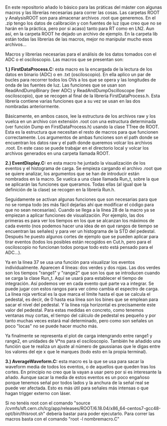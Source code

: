 En este repositorio añado lo básico para las práticas del máster con algunas macros y las librerías necesarias para correr las cosas. Las carpetas ROOT y AnalysisROOT son para almacenar archivos .root que generemos. En el .zip tengo los datos de calibración y con fuentes de luz (que creo que no se harán en la práctica, pero por si acaso) tanto para RT como en LN2. Aun así, en la carpeta ROOT he dejado un archivo de ejemplo. En la carpeta lib están todas las librerías de las macros, mejor no manipular mucho esos archivos...

Macros y librerías necesarias para el análisis de los datos tomados con el ADC o el osciloscopio. Las macros que se presentan son:

  **1.) FirstDataProcess.C:** esta macro es la encargada de la lectura de los datos en binario (ADC) o en .txt (osciloscopio). En ella aplico un par de bucles para recorrer todos los OVs a los que se opera y las longitudes de onda de las fuentes de luz. Las funciones que se usan son ReadAndDumpBinary (leer ADC) y ReadAndDumpOscilloscope (leer osciloscopio), que se recogen al final de la librería FirstDataProcess.h. Esta librería contiene varias funciones que a su vez se usan en las dos nombradas anteriormente. 
  
  Básicamente, en ambos casos, lee la estructura de los archivos raw y los vuelca en un archivo con extensión .root con una estructura determinada (ver función Dump en FirstDataProcess.h) usando la clase TTree de ROOT. Esta es la estructura que necesitan el resto de macros para que funcionen correctamente.
  Los argumentos de ambas funciones son el path donde se encuentran los datos raw y el path donde queremos volcar los archivos .root. En este caso se puede trabajar en el directorio local y volcar los archivos generados en una carpeta llamada ROOT.

  **2.) EventDisplay.C:** en esta macro he juntado la visualización de los eventos y el histograma de carga. Se empieza cargando el archivo .root que se quiere analizar, los argumentos que se han de introducir están nombrados en la macro. Se vuelca a una clase llamada Run_t, sobre la que se aplicarán las funciones que queramos. Todas ellas (al igual que la definición de la clase) se recogen en la librería Run.h.
  
  Seguidamente se activan algunas funciones que son necesarias para que no se rompa todo (es más fácil dejarlas ahí que modificar el código para que no sean necesarias). Cuando se llega a la línea 28 de la macro ya se empiezan a aplicar funciones de visualización. Por ejemplo, las dos primeras es para ver los tiempos en los que se alcanzan los máximos de cada evento (nos podemos hacer una idea de en qué rangos de tiempo se encuentran las señales) y para ver un histograma de la STD del pedestal. Después he puesto algunos cortes de ejemplo que se pueden aplicar para tirar eventos (todos los posibles están recogidos en Cut.h, pero para el osciloscopio no funcionan todos porque todo esto está pensado para el ADC...).

  Ya en la línea 37 se usa una función para visualizar los eventos individualmente. Aparecen 4 líneas: dos verdes y dos rojas. Las dos verdes son los tiempos "range1" y "range2" que son los que se introducen cuando se carga la clase Run_t. Aquí se usará para establecer el tiempo de integración. Así podemos ver en cada evento qué parte va a integrar. Se puede jugar con estos rangos para ver cómo cambia el espectro de carga. La línea roja vertical es la que marca el límite hasta el que se calcula el pedestal, es decir, de 0 hasta esa línea son los bines que se emplean para sacar el nivel del pedestal. Y la línea roja horizontal es precisamente este valor del pedestal. Para estas medidas en concreto, como tenemos ventanas muy cortas, el tiempo del cálculo de pedestal es pequeño y por tanto muchas veces estará mal determinado, pero como son señales un poco "locas" no se puede hacer mucho más.

  Ya finalmente se representa el plot de carga intengrando entre range1 y range2, en unidades de V*ns para el osciloscopio. También he añadido una función que te realiza un ajuste al número de gaussianas que le digas entre los valores del eje x que le marques (todo esto en la propia terminal).

  **3.) AverageWaveform.C:** esta macro es la que se usa para sacar la waveform media de todos los eventos, o de aquellos que queden tras los cortes. En principio no creo que la vayan a usar pero por si es interesante la añado. Aunque sacar la media de estos eventos es un poco engañoso porque tenemos señal por todos lados y la anchura de la señal real se puede ver afectada. Esto es más útil para señales más intensas o que hagan trigger externo con láser. 

Si no tenéis root con el comando "source /cvmfs/sft.cern.ch/lcg/app/releases/ROOT/6.18.04/x86_64-centos7-gcc48-opt/bin/thisroot.sh" debería bastar para poder ejecutarlo.
Para correr las macros basta con el comando "root -l nombremacro.C"
